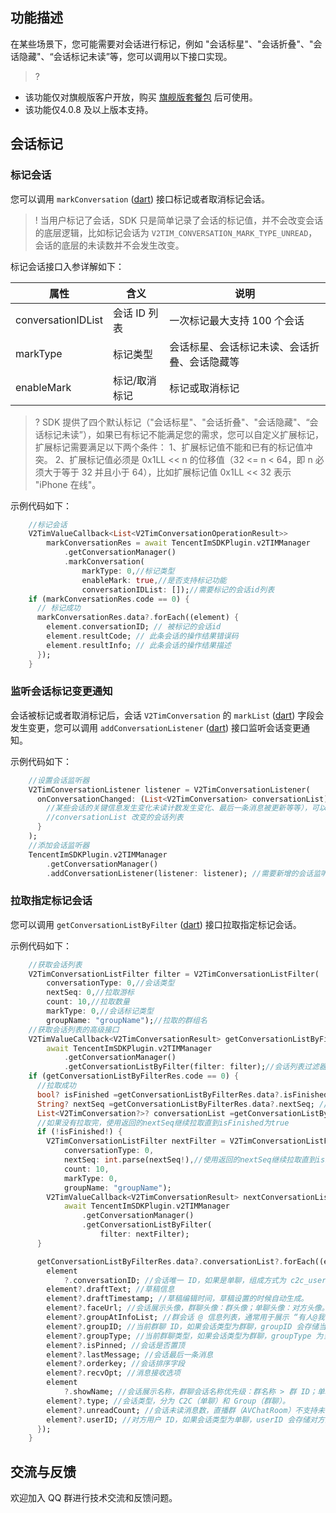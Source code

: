 ## 功能描述
在某些场景下，您可能需要对会话进行标记，例如 "会话标星"、"会话折叠"、"会话隐藏"、“会话标记未读”等，您可以调用以下接口实现。
> ?
- 该功能仅对旗舰版客户开放，购买 [旗舰版套餐包](https://buy.cloud.tencent.com/avc?from=17220) 后可使用。
- 该功能仅4.0.8 及以上版本支持。

## 会话标记

### 标记会话
您可以调用 `markConversation` ([dart](https://comm.qq.com/im/doc/flutter/api/v2timconversationmanager/markconversation.html?h=markConversation)) 接口标记或者取消标记会话。
> ! 当用户标记了会话，SDK 只是简单记录了会话的标记值，并不会改变会话的底层逻辑，比如标记会话为 `V2TIM_CONVERSATION_MARK_TYPE_UNREAD`，会话的底层的未读数并不会发生改变。

标记会话接口入参详解如下：

| 属性               | 含义          | 说明                                         |
| ------------------ | ------------- | -------------------------------------------- |
| conversationIDList | 会话 ID 列表  | 一次标记最大支持 100 个会话                  |
| markType           | 标记类型      | 会话标星、会话标记未读、会话折叠、会话隐藏等 |
| enableMark         | 标记/取消标记 | 标记或取消标记                               |

> ? SDK 提供了四个默认标记（"会话标星"、"会话折叠"、"会话隐藏"、“会话标记未读”），如果已有标记不能满足您的需求，您可以自定义扩展标记，扩展标记需要满足以下两个条件：
1、扩展标记值不能和已有的标记值冲突。
2、扩展标记值必须是 0x1LL << n 的位移值（32 <= n < 64，即 n 必须大于等于 32 并且小于 64），比如扩展标记值 0x1LL << 32 表示 "iPhone 在线"。

示例代码如下：

```dart
    //标记会话
    V2TimValueCallback<List<V2TimConversationOperationResult>>
        markConversationRes = await TencentImSDKPlugin.v2TIMManager
            .getConversationManager()
            .markConversation(
                markType: 0,//标记类型
                enableMark: true,//是否支持标记功能
                conversationIDList: []);//需要标记的会话id列表
    if (markConversationRes.code == 0) {
      // 标记成功
      markConversationRes.data?.forEach((element) {
        element.conversationID; // 被标记的会话id
        element.resultCode; // 此条会话的操作结果错误码
        element.resultInfo; // 此条会话的操作结果描述
      });
    }
```

### 监听会话标记变更通知
会话被标记或者取消标记后，会话 `V2TimConversation` 的 `markList` ([dart](https://comm.qq.com/im/doc/flutter/api/keyClass/message/v2timconversation.html)) 字段会发生变更，您可以调用 `addConversationListener` ([dart](https://comm.qq.com/im/doc/flutter/api/v2timconversationmanager/addconversationlistener.html)) 接口监听会话变更通知。

示例代码如下：

```dart
    //设置会话监听器
    V2TimConversationListener listener = V2TimConversationListener(
      onConversationChanged: (List<V2TimConversation> conversationList) => {
        //某些会话的关键信息发生变化未读计数发生变化、最后一条消息被更新等等），可以根据会话的 lastMessage -> timestamp 重新对会话列表做排序
        //conversationList 改变的会话列表
      }
    );
    //添加会话监听器
    TencentImSDKPlugin.v2TIMManager
        .getConversationManager()
        .addConversationListener(listener: listener); //需要新增的会话监听器
```



### 拉取指定标记会话
您可以调用 `getConversationListByFilter` ([dart](https://comm.qq.com/im/doc/flutter/api/v2timconversationmanager/getconversationlistbyfilter.html?h=getConversationListByFilter)) 接口拉取指定标记会话。

示例代码如下：

```dart
    //获取会话列表
    V2TimConversationListFilter filter = V2TimConversationListFilter(
        conversationType: 0,//会话类型
        nextSeq: 0,//拉取游标
        count: 10,//拉取数量
        markType: 0,//会话标记类型
        groupName: "groupName");//拉取的群组名
    //获取会话列表的高级接口
    V2TimValueCallback<V2TimConversationResult> getConversationListByFilterRes =
        await TencentImSDKPlugin.v2TIMManager
            .getConversationManager()
            .getConversationListByFilter(filter: filter);//会话列表过滤器
    if (getConversationListByFilterRes.code == 0) {
      //拉取成功
      bool? isFinished =getConversationListByFilterRes.data?.isFinished; //是否拉取完
      String? nextSeq =getConversationListByFilterRes.data?.nextSeq; //后续分页拉取的游标
      List<V2TimConversation?>? conversationList =getConversationListByFilterRes.data?.conversationList; //此次拉取到的消息列表
      //如果没有拉取完，使用返回的nextSeq继续拉取直到isFinished为true
      if (!isFinished!) {
        V2TimConversationListFilter nextFilter = V2TimConversationListFilter(
            conversationType: 0,
            nextSeq: int.parse(nextSeq!),//使用返回的nextSeq继续拉取直到isFinished为true
            count: 10,
            markType: 0,
            groupName: "groupName");
        V2TimValueCallback<V2TimConversationResult> nextConversationListRes =
            await TencentImSDKPlugin.v2TIMManager
                .getConversationManager()
                .getConversationListByFilter(
                    filter: nextFilter); 
      }

      getConversationListByFilterRes.data?.conversationList?.forEach((element) {
        element
            ?.conversationID; //会话唯一 ID，如果是单聊，组成方式为 c2c_userID；如果是群聊，组成方式为 group_groupID。
        element?.draftText; //草稿信息
        element?.draftTimestamp; //草稿编辑时间，草稿设置的时候自动生成。
        element?.faceUrl; //会话展示头像，群聊头像：群头像；单聊头像：对方头像。
        element?.groupAtInfoList; //群会话 @ 信息列表，通常用于展示 “有人@我” 或 “@所有人” 这两种提醒状态。
        element?.groupID; //当前群聊 ID，如果会话类型为群聊，groupID 会存储当前群的群 ID，否则为 null。
        element?.groupType; //当前群聊类型，如果会话类型为群聊，groupType 为当前群类型，否则为 null。
        element?.isPinned; //会话是否置顶
        element?.lastMessage; //会话最后一条消息
        element?.orderkey; //会话排序字段
        element?.recvOpt; //消息接收选项
        element
            ?.showName; //会话展示名称，群聊会话名称优先级：群名称 > 群 ID；单聊会话名称优先级：对方好友备注 > 对方昵称 > 对方的 userID。
        element?.type; //会话类型，分为 C2C（单聊）和 Group（群聊）。
        element?.unreadCount; //会话未读消息数，直播群（AVChatRoom）不支持未读计数，默认为 0。
        element?.userID; //对方用户 ID，如果会话类型为单聊，userID 会存储对方的用户 ID，否则为 null。
      });
    }
```


## 交流与反馈
欢迎加入 QQ 群进行技术交流和反馈问题。
<img src="https://qcloudimg.tencent-cloud.cn/raw/f351a1640d265047db85ffab1cd086a7.png" alt="" style="zoom:20%;" />
